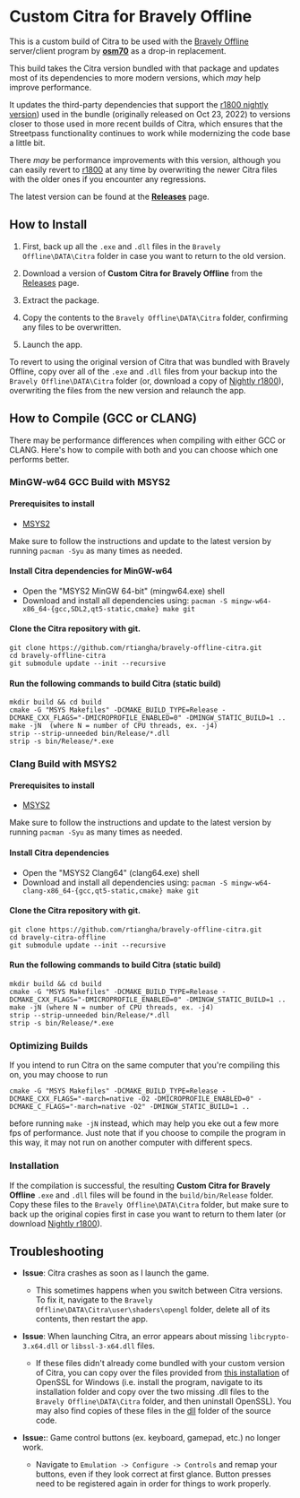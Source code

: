 # Custom Citra for Bravely Offline

This is a custom build of Citra to be used with the [Bravely Offline](https://github.com/osm70/bravely-offline) server/client program by [**osm70**](https://github.com/osm70/bravely-offline) as a drop-in replacement.

This build takes the Citra version bundled with that package and updates most of its dependencies to more modern versions, which *may* help improve performance.

It updates the third-party dependencies that support the [r1800 nightly version](https://github.com/rtiangha/bravely-offline-citra/releases/tag/r1800-2022.10.23)) used in the bundle (originally released on Oct 23, 2022) to versions closer to those used in more recent builds of Citra, which ensures that the Streetpass functionality continues to work while modernizing the code base a little bit.

There *may* be performance improvements with this version, although you can easily revert to [r1800](https://github.com/rtiangha/bravely-offline-citra/releases/tag/r1800-2022.10.23) at any time by overwriting the newer Citra files with the older ones if you encounter any regressions.

The latest version can be found at the [**Releases**](https://github.com/rtiangha/bravely-offline-citra/releases) page.

## How to Install

1. First, back up all the `.exe` and `.dll` files in the `Bravely Offline\DATA\Citra` folder in case you want to return to the old version.

2. Download a version of **Custom Citra for Bravely Offline** from the [Releases](https://github.com/rtiangha/bravely-offline-citra/releases) page.

3. Extract the package.

4. Copy the contents to the `Bravely Offline\DATA\Citra` folder, confirming any files to be overwritten.

5. Launch the app.

To revert to using the original version of Citra that was bundled with Bravely Offline, copy over all of the `.exe` and `.dll` files from your backup into the `Bravely Offline\DATA\Citra` folder  (or, download a copy of [Nightly r1800](https://github.com/rtiangha/bravely-offline-citra/releases/tag/r1800-2022.10.23)), overwriting the files from the new version and relaunch the app.

## How to Compile (GCC or CLANG)

There may be performance differences when compiling with either GCC or CLANG. Here's how to compile with both and you can choose which one performs better.

### MinGW-w64 GCC Build with MSYS2

#### Prerequisites to install

- [MSYS2](https://msys2.github.io/)

Make sure to follow the instructions and update to the latest version by running `pacman -Syu` as many times as needed.

#### Install Citra dependencies for MinGW-w64

- Open the "MSYS2 MinGW 64-bit" (mingw64.exe) shell
- Download and install all dependencies using: `pacman -S mingw-w64-x86_64-{gcc,SDL2,qt5-static,cmake} make git`

#### Clone the Citra repository with git.

```shell
git clone https://github.com/rtiangha/bravely-offline-citra.git
cd bravely-offline-citra
git submodule update --init --recursive
```

#### Run the following commands to build Citra (static build)

```shell
mkdir build && cd build
cmake -G "MSYS Makefiles" -DCMAKE_BUILD_TYPE=Release -DCMAKE_CXX_FLAGS="-DMICROPROFILE_ENABLED=0" -DMINGW_STATIC_BUILD=1 ..
make -jN  (where N = number of CPU threads, ex. -j4)
strip --strip-unneeded bin/Release/*.dll
strip -s bin/Release/*.exe
```

### Clang Build with MSYS2

#### Prerequisites to install

- [MSYS2](https://msys2.github.io/)

Make sure to follow the instructions and update to the latest version by running `pacman -Syu` as many times as needed.

#### Install Citra dependencies

- Open the "MSYS2 Clang64" (clang64.exe) shell
- Download and install all dependencies using: `pacman -S mingw-w64-clang-x86_64-{gcc,qt5-static,cmake} make git`

#### Clone the Citra repository with git.

```shell
git clone https://github.com/rtiangha/bravely-offline-citra.git
cd bravely-citra-offline 
git submodule update --init --recursive
```

#### Run the following commands to build Citra (static build)

```shell
mkdir build && cd build
cmake -G "MSYS Makefiles" -DCMAKE_BUILD_TYPE=Release -DCMAKE_CXX_FLAGS="-DMICROPROFILE_ENABLED=0" -DMINGW_STATIC_BUILD=1 ..
make -jN (where N = number of CPU threads, ex. -j4)
strip --strip-unneeded bin/Release/*.dll
strip -s bin/Release/*.exe
```

### Optimizing Builds

If you intend to run Citra on the same computer that you're compiling this on, you may choose to run

`cmake -G "MSYS Makefiles" -DCMAKE_BUILD_TYPE=Release -DCMAKE_CXX_FLAGS="-march=native -O2 -DMICROPROFILE_ENABLED=0" -DCMAKE_C_FLAGS="-march=native -O2" -DMINGW_STATIC_BUILD=1 ..`

before running `make -jN` instead, which may help you eke out a few more fps of performance. Just note that if you choose to compile the program in this way, it may not run on another computer with different specs.

### Installation

If the compilation is successful, the resulting **Custom Citra for Bravely Offline** `.exe` and `.dll` files will be found in the `build/bin/Release` folder. Copy these files to the `Bravely Offline\DATA\Citra` folder, but make sure to back up the original copies first in case you want to return to them later (or download [Nightly r1800](https://github.com/rtiangha/bravely-offline-citra/releases/tag/r1800-2022.10.23)).

## Troubleshooting

* **Issue**:  Citra crashes as soon as I launch the game.

    * This sometimes happens when you switch between Citra versions. To fix it, navigate to the `Bravely Offline\DATA\Citra\user\shaders\opengl` folder, delete all of its contents, then restart the app.

* **Issue**:  When launching Citra, an error appears about missing `libcrypto-3.x64.dll` or `libssl-3-x64.dll` files.

    * If these files didn't already come bundled with your custom version of Citra, you can copy over the files provided from [this installation](https://slproweb.com/download/Win64OpenSSL_Light-3_2_1.exe) of OpenSSL for Windows (i.e. install the program, navigate to its installation folder and copy over the two missing .dll files to the `Bravely Offline\DATA\Citra` folder, and then uninstall OpenSSL). You may also find copies of these files in the [dll](https://github.com/rtiangha/bravely-offline-citra/tree/bravely-offline/dlls) folder of the source code.
 
* **Issue:**:  Game control buttons (ex. keyboard, gamepad, etc.) no longer work.

    * Navigate to `Emulation -> Configure -> Controls` and remap your buttons, even if they look correct at first glance. Button presses need to be registered again in order for things to work properly.
